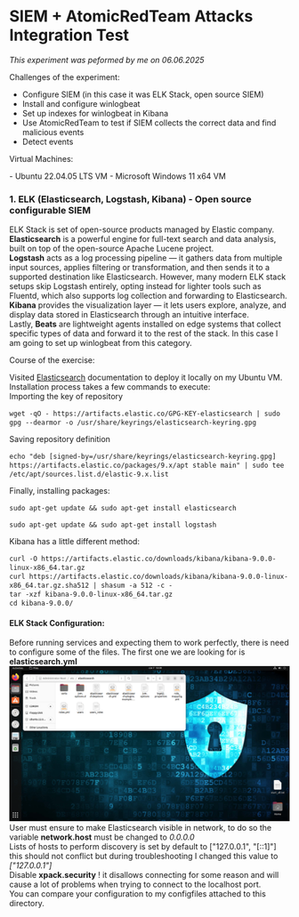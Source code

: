 # SIEM + AtomicRedTeam Attacks Integration Test 

*This experiment was peformed by me on 06.06.2025*

<p>Challenges of the experiment:</p>
<ul>
  <li>Configure SIEM (in this case it was ELK Stack, open source SIEM)</li>
  <li>Install and configure winlogbeat</li>
  <li>Set up indexes for winlogbeat in Kibana</li> 
  <li>Use AtomicRedTeam to test if SIEM collects the correct data and find malicious events</li>
  <li>Detect events</li>
</ul>

<p>Virtual Machines:</p>
- Ubuntu 22.04.05 LTS VM 
- Microsoft Windows 11 x64 VM

### 1. ELK (Elasticsearch, Logstash, Kibana) - Open source configurable SIEM
ELK Stack is set of open-source products managed by Elastic company.  
**Elasticsearch** is a powerful engine for full-text search and data analysis, built on top of the open-source Apache Lucene project.  
**Logstash** acts as a log processing pipeline — it gathers data from multiple input sources, applies filtering or transformation, and then sends it to a supported destination like Elasticsearch. However, many modern ELK stack setups skip Logstash entirely, opting instead for lighter tools such as Fluentd, which also supports log collection and forwarding to Elasticsearch.  
**Kibana** provides the visualization layer — it lets users explore, analyze, and display data stored in Elasticsearch through an intuitive interface.  
Lastly, **Beats** are lightweight agents installed on edge systems that collect specific types of data and forward it to the rest of the stack. In this case I am going to set up winlogbeat from this category.  

Course of the exercise:  
  
Visited <a href="https://www.elastic.co/docs">Elasticsearch</a> documentation to deploy it locally on my Ubuntu VM. Installation process takes a few commands to execute:   
Importing the key of repository 
<pre><code>wget -qO - https://artifacts.elastic.co/GPG-KEY-elasticsearch | sudo gpg --dearmor -o /usr/share/keyrings/elasticsearch-keyring.gpg
</code></pre>  
Saving repository definition
<pre><code>echo "deb [signed-by=/usr/share/keyrings/elasticsearch-keyring.gpg] https://artifacts.elastic.co/packages/9.x/apt stable main" | sudo tee /etc/apt/sources.list.d/elastic-9.x.list</code></pre>  
Finally, installing packages:
<pre><code>sudo apt-get update && sudo apt-get install elasticsearch</code></pre>  
<pre><code>sudo apt-get update && sudo apt-get install logstash</code></pre>  
Kibana has a little different method:
<pre><code>curl -O https://artifacts.elastic.co/downloads/kibana/kibana-9.0.0-linux-x86_64.tar.gz  
curl https://artifacts.elastic.co/downloads/kibana/kibana-9.0.0-linux-x86_64.tar.gz.sha512 | shasum -a 512 -c -  
tar -xzf kibana-9.0.0-linux-x86_64.tar.gz  
cd kibana-9.0.0/</code></pre>

#### ELK Stack Configuration: 
Before running services and expecting them to work perfectly, there is need to configure some of the files. The first one we are looking for is **elasticsearch.yml**  
![elasticsearch.yml location](configfile1.png)  
User must ensure to make Elasticsearch visible in network, to do so the variable **network.host** must be changed to *0.0.0.0*  
Lists of hosts to perform discovery is set by default to ["127.0.0.1", "[::1]"] this should not conflict but during troubleshooting I changed this value to *["127.0.0.1"]*  
Disable **xpack.security** ! it disallows connecting for some reason and will cause a lot of problems when trying to connect to the localhost port.  
You can compare your configuration to my configfiles attached to this directory.  

